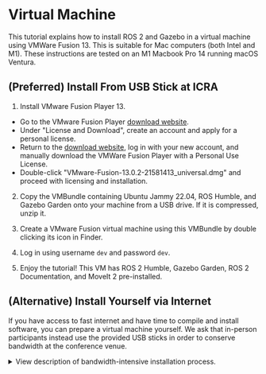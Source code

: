 # Virtual Machine
This tutorial explains how to install ROS 2 and Gazebo in a virtual machine using
VMWare Fusion 13. This is suitable for Mac computers (both Intel and M1). These
instructions are tested on an M1 Macbook Pro 14 running macOS Ventura.

## (Preferred) Install From USB Stick at ICRA
1. Install VMware Fusion Player 13.
- Go to the VMware Fusion Player [download
  website](https://customerconnect.vmware.com/evalcenter?p=fusion-player-personal-13).
- Under "License and Download", create an account and apply for a personal
  license.
- Return to the [download
  website](https://customerconnect.vmware.com/evalcenter?p=fusion-player-personal-13),
  log in with your new account, and manually download the VMWare Fusion Player
  with a Personal Use License.
- Double-click "VMware-Fusion-13.0.2-21581413_universal.dmg" and proceed with
  licensing and installation.

2. Copy the VMBundle containing Ubuntu Jammy 22.04, ROS Humble, and Gazebo
   Garden onto your machine from a USB drive. If it is compressed, unzip it.

3. Create a VMware Fusion virtual machine using this VMBundle by double clicking
   its icon in Finder.

4. Log in using username `dev` and password `dev`.

5. Enjoy the tutorial! This VM has ROS 2 Humble, Gazebo Garden, ROS 2
   Documentation, and MoveIt 2 pre-installed.

## (Alternative) Install Yourself via Internet
If you have access to fast internet and have time to compile and install
software, you can prepare a virtual machine yourself. We ask that in-person
participants instead use the provided USB sticks in order to conserve bandwidth
at the conference venue.
<details>
  <summary>View description of bandwidth-intensive installation process.</summary>
  
1. Install VMWare Fusion Player 13.
- Go to the [download
  website](https://customerconnect.vmware.com/evalcenter?p=fusion-player-personal-13).
- Under "License and Download", create an account and apply for a personal
  license.
- Return to the [download
  website](https://customerconnect.vmware.com/evalcenter?p=fusion-player-personal-13),
  log in with your new account, and manually download the VMWare Fusion Player
  with a Personal Use License.
- Double-click "VMware-Fusion-13.0.2-21581413_universal.dmg" and proceed with
  licensing and installation.
2. Install Ubuntu, ROS 2, and Gazebo in a VM.
- Install Ubuntu ARM64 Server from an officially downloaded ISO.
- Select 15GB for "/" drive.
- Follow the instructions
  [here](https://dev.to/daud99/installing-ubuntu-using-vmware-fusion-tech-preview-on-mac-m1-silicon-4b0e)
  to install ubuntu-desktop in the Ubuntu server environment.
- Complete the `RUN` commands from the [tutorial
  Dockerfile](../docker/icra2023_tutorial/Dockerfile) to install ROS2 Humble,
  Gazebo Garden, and many important libraries and documentation sources. Some
  modification may be necessary to suit an interactive workflow.
</details>